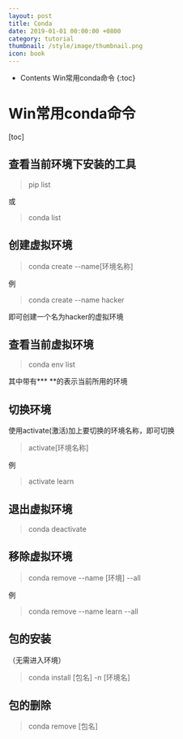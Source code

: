 ```yaml
---
layout: post
title: Conda
date: 2019-01-01 00:00:00 +0800
category: tutorial
thumbnail: /style/image/thumbnail.png
icon: book
---
```


* Contents 
Win常用conda命令
{:toc}


# Win常用conda命令

[toc]

## 查看当前环境下安装的工具

> pip list

或

> conda list



## 创建虚拟环境

> conda create --name[环境名称]

例

> conda create --name hacker

即可创建一个名为hacker的虚拟环境

## 查看当前虚拟环境

> conda env list

其中带有*** **的表示当前所用的环境

## 切换环境

使用activate(激活)加上要切换的环境名称，即可切换

> activate[环境名称]

例

> activate learn 



## 退出虚拟环境

> conda deactivate



## 移除虚拟环境

> conda remove --name [环境] --all

例

> conda remove --name learn --all



## 包的安装

（无需进入环境）

> conda install [包名] -n [环境名]

## 包的删除

> conda remove [包名]











